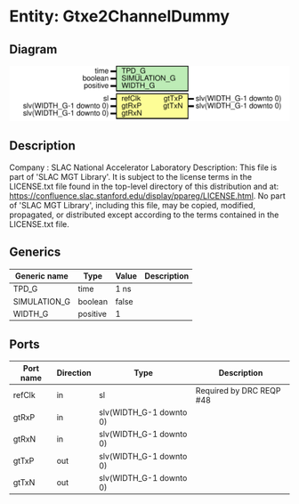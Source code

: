 # Entity: Gtxe2ChannelDummy

## Diagram

![Diagram](Gtxe2ChannelDummy.svg "Diagram")
## Description

Company    : SLAC National Accelerator Laboratory
Description:
This file is part of 'SLAC MGT Library'.
It is subject to the license terms in the LICENSE.txt file found in the
top-level directory of this distribution and at:
   https://confluence.slac.stanford.edu/display/ppareg/LICENSE.html.
No part of 'SLAC MGT Library', including this file,
may be copied, modified, propagated, or distributed except according to
the terms contained in the LICENSE.txt file.
## Generics

| Generic name | Type     | Value | Description |
| ------------ | -------- | ----- | ----------- |
| TPD_G        | time     | 1 ns  |             |
| SIMULATION_G | boolean  | false |             |
| WIDTH_G      | positive | 1     |             |
## Ports

| Port name | Direction | Type                    | Description              |
| --------- | --------- | ----------------------- | ------------------------ |
| refClk    | in        | sl                      | Required by DRC REQP #48 |
| gtRxP     | in        | slv(WIDTH_G-1 downto 0) |                          |
| gtRxN     | in        | slv(WIDTH_G-1 downto 0) |                          |
| gtTxP     | out       | slv(WIDTH_G-1 downto 0) |                          |
| gtTxN     | out       | slv(WIDTH_G-1 downto 0) |                          |
